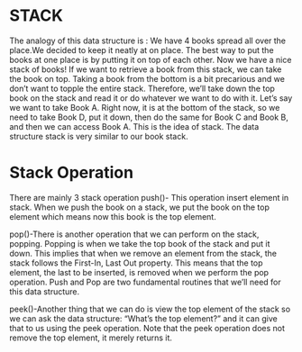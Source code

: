 # STACK
The analogy of this data structure is :
We have 4 books spread all over the place.We decided to keep it neatly at on place. The best way to put the books at one place is by putting it on top of each other. Now we have a nice stack of books! 
 If we want to retrieve a book from this stack, we can take the book on top. Taking a book from the bottom is a bit precarious and we don’t want to topple the entire stack. 
 Therefore, we’ll take down the top book on the stack and read it or do whatever we want to do with it.
 Let’s say we want to take Book A. Right now, it is at the bottom of the stack, so we need to take Book D, put it down, then do the same for Book C and Book B, and then we can access Book A.
 This is the idea of stack. The data structure stack is very similar to our book stack.

 # Stack Operation
 There are mainly 3 stack operation
 push()- This operation insert element in stack. When we push the book on a stack, we put the book on the top element which means now this book is the top element.

 pop()-There is another operation that we can perform on the stack, popping. Popping is when we take the top book of the stack and put it down. This implies that when we remove an element from the stack, the stack follows the First-In, Last Out property. This means that the top element, the last to be inserted, is removed when we perform the pop operation.
 Push and Pop are two fundamental routines that we’ll need for this data structure.

 peek()-Another thing that we can do is view the top element of the stack so we can ask the data structure: “What’s the top element?” and it can give that to us using the peek operation. Note that the peek operation does not remove the top element, it merely returns it.